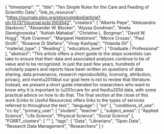 {
    "timestamp": "",
    "title": "Ten Simple Rules for the Care and Feeding of Scientific Data",
    "link_to_resource": "https://journals.plos.org/ploscompbiol/article?id=10.1371/journal.pcbi.1003542",
    "creators": [
        "Alberto Pepe",
        "Aleksandra Slavkovic",
        "Alexander W. Blocker",
        "Alyssa Goodman",
        "Aneta Siemiginowska",
        "Ashish Mahabal",
        "Christine L. Borgman",
        "David W. Hogg",
        "Kyle Cranmer",
        "Margaret Hedstrom",
        "Merce Crosas",
        "Paul Groth",
        "Rosanne Di Stefano",
        "Vinay Kashyap",
        "Yolanda Gil"
    ],
    "material_type": [
        "Reading"
    ],
    "education_level": [
        "Graduate / Professional"
    ],
    "abstract": "This article offers a short guide to the steps scientists can take to ensure that their data and associated analyses continue to be of value and to be recognized. In just the past few years, hundreds of scholarly papers and reports have been written on questions of data sharing, data provenance, research reproducibility, licensing, attribution, privacy, and more\u2014but our goal here is not to review that literature. Instead, we present a short guide intended for researchers who want to know why it is important to \u201ccare for and feed\u201d data, with some practical advice on how to do that. The final section at the close of this work (Links to Useful Resources) offers links to the types of services referred to throughout the text.",
    "language": [
        "en"
    ],
    "conditions_of_use": "cc-by",
    "primary_user": [
        "student",
        "teacher"
    ],
    "subject_areas": [
        "Applied Science",
        "Life Science",
        "Physical Science",
        "Social Science"
    ],
    "FORRT_clusters": [
        ""
    ],
    "tags": [
        "Data",
        "Librarians",
        "Open Data",
        "Research Data Management",
        "Researchers"
    ]
}